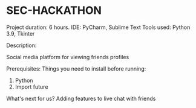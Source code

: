 # SEC-HACKATHON

Project duration: 6 hours.
IDE: PyCharm, Sublime Text
Tools used: Python 3.9, Tkinter

Description:

Social media platform for viewing friends profiles


Prerequisites:
Things you need to install before running:
1. Python
2. Import future

What's next for us?
Adding features to live chat with friends

